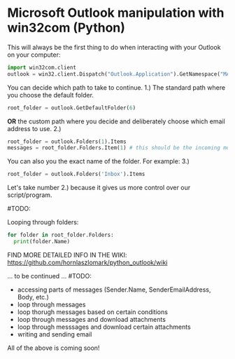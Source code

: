 

# Microsoft Outlook manipulation with win32com (Python)

This will always be the first thing to do when interacting with your Outlook on your computer:

```python
import win32com.client
outlook = win32.client.Dispatch("Outlook.Application").GetNamespace("MAPI")
```
You can decide which path to take to continue.
1.) The standard path where you choose the default folder.
```python
root_folder = outlook.GetDefaultFolder(6)
```

<b>OR</b> the custom path where you decide and deliberately choose which email address to use.
2.)
```python
root_folder = outlook.Folders(1).Items
messages = root_folder.Folders.Item(1) # this should be the incoming messages folder
```
You can also you the exact name of the folder. For example:
3.)
```python
root_folder = outlook.Folders('Inbox').Items
```

Let's take number 2.) because it gives us more control over our script/program. 

#TODO:

Looping through folders:
```python
for folder in root_folder.Folders:
  print(folder.Name)
 ``` 
 
 FIND MORE DETAILED INFO IN THE WIKI: https://github.com/hornlaszlomark/python_outlook/wiki
 
 ... to be continued ... 
 #TODO:
 - accessing parts of messages (Sender.Name, SenderEmailAddress, Body, etc.)
 - loop through messages
 - loop thorugh messages based on certain conditions
 - loop through messages and download attachments
 - loop through messsages and download certain attachments
 - writing and sending email

All of the above is coming soon!
